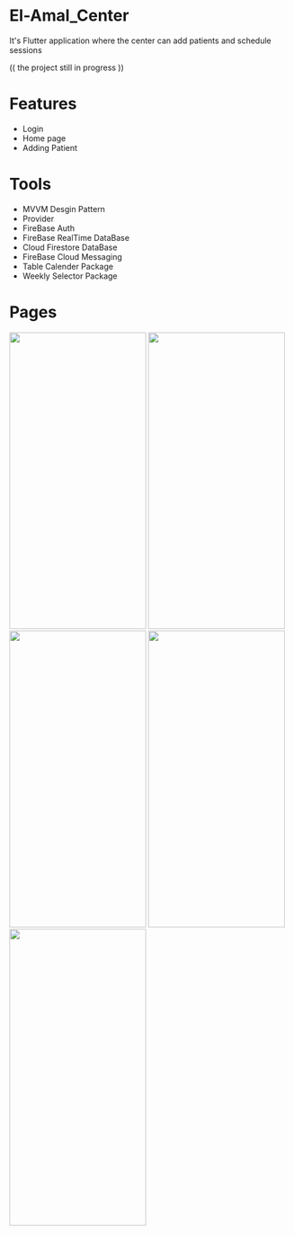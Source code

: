 # El-Amal_Center

It's Flutter application where the center can add patients and schedule sessions 

(( the project still in progress ))


# Features
  - Login
  - Home page
  - Adding Patient

# Tools
  - MVVM Desgin Pattern
  - Provider
  - FireBase Auth
  - FireBase RealTime DataBase
  - Cloud Firestore DataBase
  - FireBase Cloud Messaging
  - Table Calender Package
  - Weekly Selector Package
  
 
# Pages 


   
<img src="https://user-images.githubusercontent.com/87453033/194708027-e9145ae8-dd9b-430f-9be0-b01bdf860b02.png" width="243" height="528">          

<img src="https://user-images.githubusercontent.com/87453033/194708033-f8c7d19c-2a2d-4a68-9fb6-bbaa5a8d4e24.png" width="243" height="528">


<img src="https://user-images.githubusercontent.com/87453033/194708035-80eea276-e7cd-41c3-aed8-90262779114b.png" width="243" height="528">              


<img src="https://user-images.githubusercontent.com/87453033/194708095-f9efae5e-abfd-460c-aa91-11dc169c3e5f.png" width="243" height="528">           

<img src="https://user-images.githubusercontent.com/87453033/194784072-c0b65f37-40d2-4de2-b7e4-adcdc9b50b38.jpg" width="243" height="528">           
